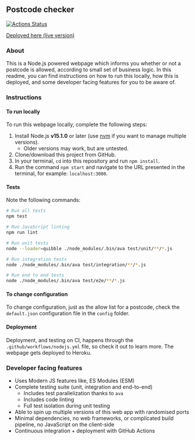 ## Postcode checker

[![Actions Status](https://github.com/umaar/postcode-checker/workflows/Node%20CI/badge.svg)](https://github.com/umaar/postcode-checker/actions)

[Deployed here (live version)](https://blooming-depths-74637.herokuapp.com/)

### About

This is a Node.js powered webpage which informs you whether or not a postcode is allowed, according to small set of business logic. In this readme, you can find instructions on how to run this locally, how this is deployed, and some developer facing features for you to be aware of.

### Instructions

#### To run locally

To run this webpage locally, complete the following steps:

1. Install Node.js __v15.1.0__ or later (use [nvm](https://github.com/nvm-sh/nvm) if you want to manage multiple versions).
	+ Older versions may work, but are untested.
2. Clone/download this project from GitHub.
3. In your terminal, `cd` into this repository and run `npm install`.
4. Run the command `npm start` and navigate to the URL presented in the terminal, for example: `localhost:3000`.

#### Tests

Note the following commands:

```sh
# Run all tests
npm test

# Run JavaScript linting
npm run lint

# Run unit tests
node --loader=quibble ./node_modules/.bin/ava test/unit/**/*.js

# Run integration tests
node ./node_modules/.bin/ava test/integration/**/*.js

# Run end to end tests
node ./node_modules/.bin/ava test/e2e/**/*.js
``` 

#### To change configuration

To change configuration, just as the allow list for a postcode, check the `default.json` configuration file in the `config` folder.

#### Deployment

Deployment, and testing on CI, happens through the `.github/workflows/nodejs.yml` file, so check it out to learn more. The webpage gets deployed to Heroku.

### Developer facing features

- Uses Modern JS features like, ES Modules (ESM)
- Complete testing suite (unit, integration and end-to-end)
	+ Includes test parallelization thanks to `ava`
	+ Includes code linting
	+ Full test isolation during unit testing
- Able to spin up multiple versions of this web app with randomised ports
- Minimal dependencies, no web frameworks, or complicated build pipeline, no JavaScript on the client-side
- Continuous integration + deployment with GitHub Actions

